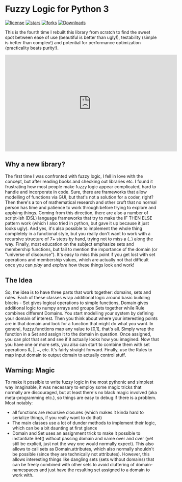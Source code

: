 # Fuzzy Logic for Python 3

[![license](https://img.shields.io/github/license/amogorkon/fuzzylogic)](https://github.com/amogorkon/fuzzylogic/blob/master/LICENSE)
[![stars](https://img.shields.io/github/stars/amogorkon/fuzzylogic?style=plastic)](https://github.com/amogorkon/fuzzylogic/stargazers)
[![forks](https://img.shields.io/github/forks/amogorkon/fuzzylogic?style=plastic)](https://github.com/amogorkon/fuzzylogic/network/members)
[![Downloads](https://pepy.tech/badge/fuzzylogic)](https://pepy.tech/project/fuzzylogic)

This is the fourth time I rebuilt this library from scratch to find the sweet spot between ease of use (beautiful is better than ugly!), testability (simple is better than complex!) and potential for performance optimization (practicality beats purity!).

<iframe width="560" height="315" src="https://www.youtube-nocookie.com/embed/r804UF8Ia4c" title="YouTube video player" frameborder="0" allow="accelerometer; autoplay; clipboard-write; encrypted-media; gyroscope; picture-in-picture; web-share" allowfullscreen></iframe>

## Why a new library?
The first time I was confronted with fuzzy logic, I fell in love with the concept, but after reading books and checking out libraries etc. I found it frustrating how most people make fuzzy logic appear complicated, hard to handle and incorporate in code.
Sure, there are frameworks that allow modelling of functions via GUI, but that's not a solution for a coder, right? Then there's a ton of mathematical research and other cruft that no normal person has time and patience to work through before trying to explore and applying things. Coming from this direction, there are also a number of script-ish (DSL) language frameworks that try to make the IF THEN ELSE pattern work (which I also tried in python, but gave it up because it just looks ugly).
And yes, it's also possible to implement the whole thing completely in a functional style, but you really don't want to work with a recursive structure of 7+ steps by hand, trying not to miss a (..) along the way.
Finally, most education on the subject emphasize sets and membership functions, but fail to mention the importance of the domain (or "universe of discourse"). It's easy to miss this point if you get lost with set operations and membership values, which are actually not that difficult once you can *play* and *explore* how these things look and work!

## The Idea
So, the idea is to have three parts that work together: domains, sets and rules. Each of these classes wrap additional logic around basic building blocks - Set gives logical operations to simple functions, Domain gives additional logic to numpy arrays and groups Sets together while Rule combines different Domains. You start modelling your system by defining your domain of interest. Then you think about where your interesting points are in that domain and look for a function that might do what you want. In general, fuzzy.functions map any value to [0,1], that's all. Simply wrap the function in a Set and assign it to the domain in question. Once assigned, you can plot that set and see if it actually looks how you imagined. Now that you have one or more sets, you also can start to combine them with set operations &, |, ~, etc. It's fairly straight forward.
Finally, use the Rules to map input domain to output domain to actually control stuff.

## Warning: Magic
To make it possible to write fuzzy logic in the most pythonic and simplest way imaginable, it was necessary to employ some magic tricks that normally are discouraged, but at least there's no black magic involved (aka meta-programming etc.), so things are easy to debug if there is a problem. Most notably:
* all functions are recursive closures (which makes it kinda hard to serialize things, if you really want to do that)
* The main classes use a lot of dunder methods to implement their logic, which can be a bit daunting at first glance
* Domain and Set uses an assignment trick to make it possible to instantiate Set() without passing domain and name over and over (yet still be explicit, just not the way one would normally expect). This also allows to call sets as Domain.attributes, which also normally shouldn't be possible (since they are technically not attributes). However, this allows interesting things like dangling sets (sets without domains) that can be freely combined with other sets to avoid cluttering of domain-namespaces and just have the resulting set assigned to a domain to work with.

